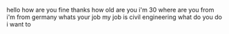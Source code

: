 hello
how
are
you
fine
thanks
how
old
are
you
i'm
30
where
are
you
from
i'm
from
germany
whats
your
job
my
job
is
civil engineering
what
do
you
do
i
want
to